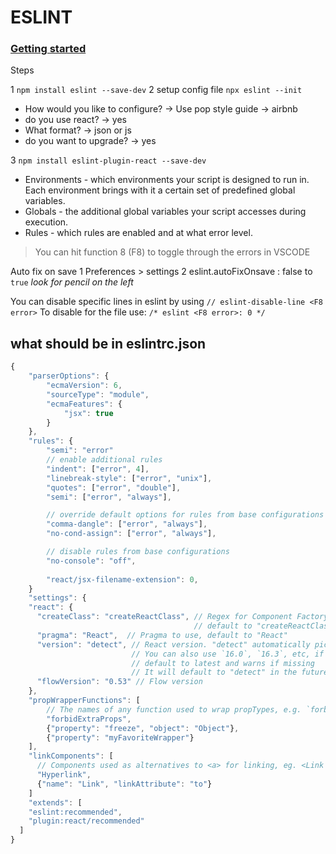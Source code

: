 # ESLINT

### [Getting started](https://eslint.org/docs/user-guide/getting-started)

Steps

1 `npm install eslint --save-dev`
2 setup config file `npx eslint --init`

  - How would you like to configure? -> Use pop style guide -> airbnb
  - do you use react? -> yes
  - What format? -> json or js
  - do you want to upgrade? -> yes
  
3 `npm install eslint-plugin-react --save-dev`

- Environments - which environments your script is designed to run in. Each environment brings with it a certain set of predefined global variables.
- Globals - the additional global variables your script accesses during execution.
- Rules - which rules are enabled and at what error level.

> You can hit function 8 (F8) to toggle through the errors in VSCODE

Auto fix on save
1 Preferences > settings
2 eslint.autoFixOnsave : false to `true` *look for pencil on the left*


You can disable specific lines in eslint by using `// eslint-disable-line <F8 error>`
To disable for the file use: `/* eslint <F8 error>: 0 */`

## what should be in eslintrc.json

```js
{
    "parserOptions": {
        "ecmaVersion": 6,
        "sourceType": "module",
        "ecmaFeatures": {
            "jsx": true
        }
    },
    "rules": {
        "semi": "error"
        // enable additional rules
        "indent": ["error", 4],
        "linebreak-style": ["error", "unix"],
        "quotes": ["error", "double"],
        "semi": ["error", "always"],

        // override default options for rules from base configurations
        "comma-dangle": ["error", "always"],
        "no-cond-assign": ["error", "always"],

        // disable rules from base configurations
        "no-console": "off",
        
        "react/jsx-filename-extension": 0,
    }
    "settings": {
    "react": {
      "createClass": "createReactClass", // Regex for Component Factory to use,
                                         // default to "createReactClass"
      "pragma": "React",  // Pragma to use, default to "React"
      "version": "detect", // React version. "detect" automatically picks the version you have installed.
                           // You can also use `16.0`, `16.3`, etc, if you want to override the detected value.
                           // default to latest and warns if missing
                           // It will default to "detect" in the future
      "flowVersion": "0.53" // Flow version
    },
    "propWrapperFunctions": [
        // The names of any function used to wrap propTypes, e.g. `forbidExtraProps`. If this isn't set, any propTypes wrapped in a function will be skipped.
        "forbidExtraProps",
        {"property": "freeze", "object": "Object"},
        {"property": "myFavoriteWrapper"}
    ],
    "linkComponents": [
      // Components used as alternatives to <a> for linking, eg. <Link to={ url } />
      "Hyperlink",
      {"name": "Link", "linkAttribute": "to"}
    ]
    "extends": [
    "eslint:recommended",
    "plugin:react/recommended"
  ]
}

```
